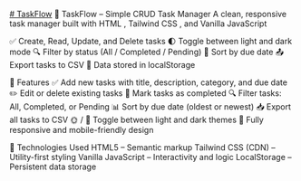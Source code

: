 [# TaskFlow](https://mahmoudtolba.github.io/TaskFlow/)
📝 TaskFlow – Simple CRUD Task Manager
A clean, responsive task manager built with HTML , Tailwind CSS , and Vanilla JavaScript 

✅ Create, Read, Update, and Delete tasks
🌓 Toggle between light and dark mode
🔍 Filter by status (All / Completed / Pending)
📅 Sort by due date
📤 Export tasks to CSV
💾 Data stored in localStorage

🎯 Features
✅ Add new tasks with title, description, category, and due date
✏️ Edit or delete existing tasks
📌 Mark tasks as completed
🔍 Filter tasks: All, Completed, or Pending
📊 Sort by due date (oldest or newest)
📥 Export all tasks to CSV
🌞 / 🌙 Toggle between light and dark themes
📱 Fully responsive and mobile-friendly design

🧩 Technologies Used
HTML5 – Semantic markup
Tailwind CSS (CDN) – Utility-first styling
Vanilla JavaScript – Interactivity and logic
LocalStorage – Persistent data storage

